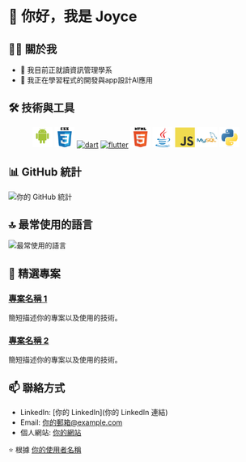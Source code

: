 
# 👋 你好，我是 Joyce

## 🧑‍💻 關於我
- 🔭 我目前正就讀資訊管理學系 
- 🌱 我正在學習程式的開發與app設計AI應用

## 🛠️ 技術與工具
<p align="center">
  <a href="https://developer.android.com" target="_blank"><img src="https://raw.githubusercontent.com/devicons/devicon/master/icons/android/android-original-wordmark.svg" alt="android" width="40" height="40"/></a>
  <a href="https://www.w3schools.com/css/" target="_blank"><img src="https://raw.githubusercontent.com/devicons/devicon/master/icons/css3/css3-original-wordmark.svg" alt="css3" width="40" height="40"/></a>
  <a href="https://dart.dev" target="_blank"><img src="https://www.vectorlogo.zone/logos/dartlang/dartlang-icon.svg" alt="dart" width="40" height="40"/></a>
  <a href="https://flutter.dev" target="_blank"><img src="https://www.vectorlogo.zone/logos/flutterio/flutterio-icon.svg" alt="flutter" width="40" height="40"/></a>
  <a href="https://www.w3.org/html/" target="_blank"><img src="https://raw.githubusercontent.com/devicons/devicon/master/icons/html5/html5-original-wordmark.svg" alt="html5" width="40" height="40"/></a>
  <a href="https://www.java.com" target="_blank"><img src="https://raw.githubusercontent.com/devicons/devicon/master/icons/java/java-original.svg" alt="java" width="40" height="40"/></a>
  <a href="https://developer.mozilla.org/en-US/docs/Web/JavaScript" target="_blank"><img src="https://raw.githubusercontent.com/devicons/devicon/master/icons/javascript/javascript-original.svg" alt="javascript" width="40" height="40"/></a>
  <a href="https://www.mysql.com/" target="_blank"><img src="https://raw.githubusercontent.com/devicons/devicon/master/icons/mysql/mysql-original-wordmark.svg" alt="mysql" width="40" height="40"/></a>
  <a href="https://www.python.org" target="_blank"><img src="https://raw.githubusercontent.com/devicons/devicon/master/icons/python/python-original.svg" alt="python" width="40" height="40"/></a>
</p>

## 📊 GitHub 統計
![你的 GitHub 統計](https://github-readme-stats.vercel.app/api?username=你的使用者名稱&show_icons=true&theme=radical)

## 🔝 最常使用的語言
![最常使用的語言](https://github-readme-stats.vercel.app/api/top-langs/?username=你的使用者名稱&layout=compact&theme=radical)

## 🚀 精選專案
### [專案名稱 1](專案連結)
簡短描述你的專案以及使用的技術。

### [專案名稱 2](專案連結)
簡短描述你的專案以及使用的技術。

## 📫 聯絡方式
- LinkedIn: [你的 LinkedIn](你的 LinkedIn 連結)
- Email: 你的郵箱@example.com
- 個人網站: [你的網站](你的網站連結)

⭐️ 根據 [你的使用者名稱](https://github.com/你的使用者名稱)
<!--
**joyce15169/joyce15169** is a ✨ _special_ ✨ repository because its `README.md` (this file) appears on your GitHub profile.

Here are some ideas to get you started:

- 🔭 I’m currently working on ...
- 🌱 I’m currently learning ...
- 👯 I’m looking to collaborate on ...
- 🤔 I’m looking for help with ...
- 💬 Ask me about ...
- 📫 How to reach me: ...
- 😄 Pronouns: ...
- ⚡ Fun fact: ...
-->
